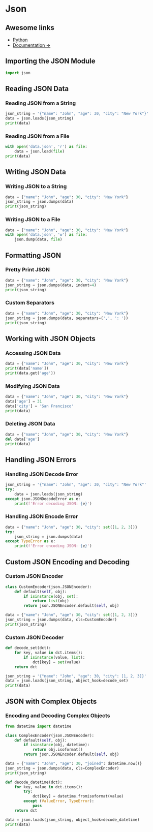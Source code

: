 
# Json

## Awesome links

- [Python](../languages/python.md)
- [Documentation ->](https://docs.python.org/3/library/json.html)

## Importing the JSON Module

```python
import json
```

## Reading JSON Data

### Reading JSON from a String

```python
json_string = '{"name": "John", "age": 30, "city": "New York"}'
data = json.loads(json_string)
print(data)
```

### Reading JSON from a File

```python
with open('data.json', 'r') as file:
    data = json.load(file)
print(data)
```

## Writing JSON Data

### Writing JSON to a String

```python
data = {"name": "John", "age": 30, "city": "New York"}
json_string = json.dumps(data)
print(json_string)
```

### Writing JSON to a File

```python
data = {"name": "John", "age": 30, "city": "New York"}
with open('data.json', 'w') as file:
    json.dump(data, file)
```

## Formatting JSON

### Pretty Print JSON

```python
data = {"name": "John", "age": 30, "city": "New York"}
json_string = json.dumps(data, indent=4)
print(json_string)
```

### Custom Separators

```python
data = {"name": "John", "age": 30, "city": "New York"}
json_string = json.dumps(data, separators=(',', ': '))
print(json_string)
```

## Working with JSON Objects

### Accessing JSON Data

```python
data = {"name": "John", "age": 30, "city": "New York"}
print(data['name'])
print(data.get('age'))
```

### Modifying JSON Data

```python
data = {"name": "John", "age": 30, "city": "New York"}
data['age'] = 31
data['city'] = 'San Francisco'
print(data)
```

### Deleting JSON Data

```python
data = {"name": "John", "age": 30, "city": "New York"}
del data['age']
print(data)
```

## Handling JSON Errors

### Handling JSON Decode Error

```python
json_string = '{"name": "John", "age": 30, "city": "New York"'
try:
    data = json.loads(json_string)
except json.JSONDecodeError as e:
    print(f'Error decoding JSON: {e}')
```

### Handling JSON Encode Error

```python
data = {"name": "John", "age": 30, "city": set([1, 2, 3])}
try:
    json_string = json.dumps(data)
except TypeError as e:
    print(f'Error encoding JSON: {e}')
```

## Custom JSON Encoding and Decoding

### Custom JSON Encoder

```python
class CustomEncoder(json.JSONEncoder):
    def default(self, obj):
        if isinstance(obj, set):
            return list(obj)
        return json.JSONEncoder.default(self, obj)

data = {"name": "John", "age": 30, "city": set([1, 2, 3])}
json_string = json.dumps(data, cls=CustomEncoder)
print(json_string)
```

### Custom JSON Decoder

```python
def decode_set(dct):
    for key, value in dct.items():
        if isinstance(value, list):
            dct[key] = set(value)
    return dct

json_string = '{"name": "John", "age": 30, "city": [1, 2, 3]}'
data = json.loads(json_string, object_hook=decode_set)
print(data)
```

## JSON with Complex Objects

### Encoding and Decoding Complex Objects

```python
from datetime import datetime

class ComplexEncoder(json.JSONEncoder):
    def default(self, obj):
        if isinstance(obj, datetime):
            return obj.isoformat()
        return json.JSONEncoder.default(self, obj)

data = {"name": "John", "age": 30, "joined": datetime.now()}
json_string = json.dumps(data, cls=ComplexEncoder)
print(json_string)

def decode_datetime(dct):
    for key, value in dct.items():
        try:
            dct[key] = datetime.fromisoformat(value)
        except (ValueError, TypeError):
            pass
    return dct

data = json.loads(json_string, object_hook=decode_datetime)
print(data)
```

